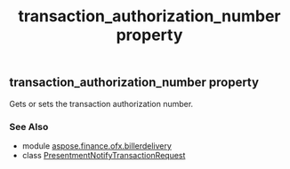 ﻿---
title: transaction_authorization_number property
second_title: Aspose.Finance for Python via .NET API References
description: 
type: docs
weight: 60
url: /python-net/aspose.finance.ofx.billerdelivery/presentmentnotifytransactionrequest/transaction_authorization_number/
is_root: false
---

## transaction_authorization_number property


Gets or sets the transaction authorization number.

### See Also
* module [aspose.finance.ofx.billerdelivery](../../)
* class [PresentmentNotifyTransactionRequest](/finance/python-net/aspose.finance.ofx.billerdelivery/presentmentnotifytransactionrequest)
